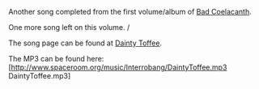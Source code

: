 Another song completed from the first volume/album of [Bad Coelacanth](/bad-coelacanth).

One more song left on this volume.
/


The song page can be found at [Dainty Toffee](/dainty-toffee).



The MP3 can be found here: [http://www.spaceroom.org/music/Interrobang/DaintyToffee.mp3 DaintyToffee.mp3]

